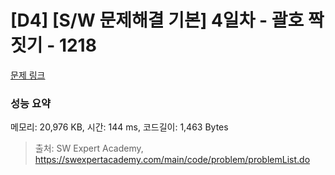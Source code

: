# [D4] [S/W 문제해결 기본] 4일차 - 괄호 짝짓기 - 1218 

[문제 링크](https://swexpertacademy.com/main/code/problem/problemDetail.do?contestProbId=AV14eWb6AAkCFAYD) 

### 성능 요약

메모리: 20,976 KB, 시간: 144 ms, 코드길이: 1,463 Bytes



> 출처: SW Expert Academy, https://swexpertacademy.com/main/code/problem/problemList.do